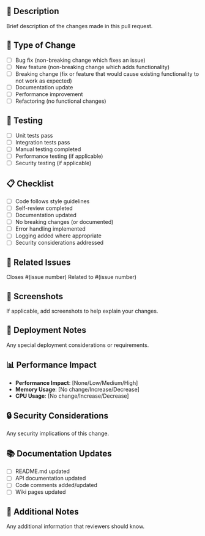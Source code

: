 ## 📝 Description
Brief description of the changes made in this pull request.

## 🎯 Type of Change
- [ ] Bug fix (non-breaking change which fixes an issue)
- [ ] New feature (non-breaking change which adds functionality)
- [ ] Breaking change (fix or feature that would cause existing functionality to not work as expected)
- [ ] Documentation update
- [ ] Performance improvement
- [ ] Refactoring (no functional changes)

## 🧪 Testing
- [ ] Unit tests pass
- [ ] Integration tests pass
- [ ] Manual testing completed
- [ ] Performance testing (if applicable)
- [ ] Security testing (if applicable)

## 📋 Checklist
- [ ] Code follows style guidelines
- [ ] Self-review completed
- [ ] Documentation updated
- [ ] No breaking changes (or documented)
- [ ] Error handling implemented
- [ ] Logging added where appropriate
- [ ] Security considerations addressed

## 🔗 Related Issues
Closes #(issue number)
Related to #(issue number)

## 📸 Screenshots
If applicable, add screenshots to help explain your changes.

## 🚀 Deployment Notes
Any special deployment considerations or requirements.

## 📊 Performance Impact
- **Performance Impact**: [None/Low/Medium/High]
- **Memory Usage**: [No change/Increase/Decrease]
- **CPU Usage**: [No change/Increase/Decrease]

## 🔒 Security Considerations
Any security implications of this change.

## 📚 Documentation Updates
- [ ] README.md updated
- [ ] API documentation updated
- [ ] Code comments added/updated
- [ ] Wiki pages updated

## 🎉 Additional Notes
Any additional information that reviewers should know. 